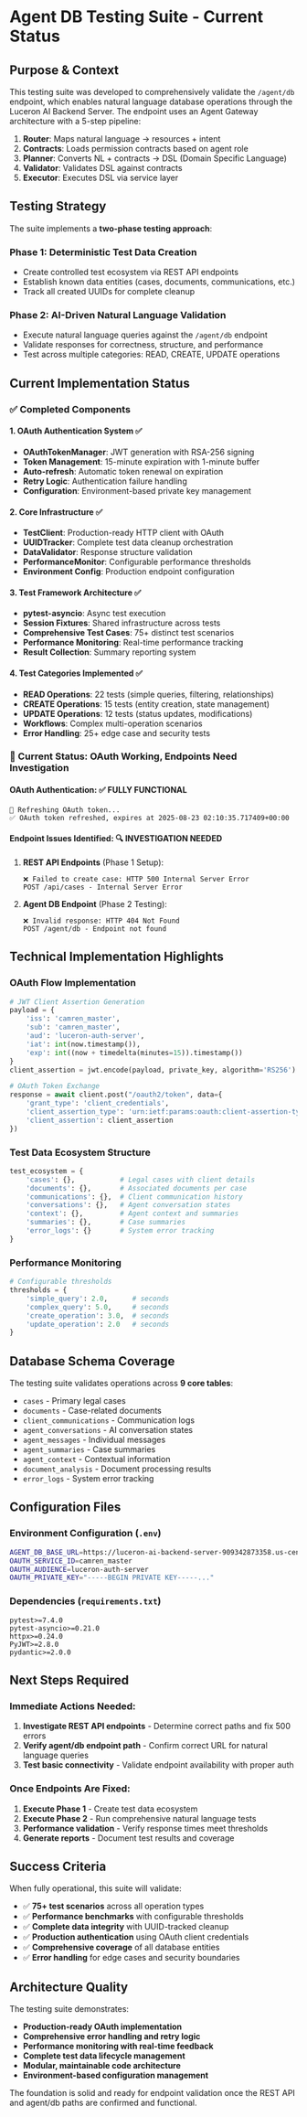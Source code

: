 # Agent DB Testing Suite - Current Status

## Purpose & Context

This testing suite was developed to comprehensively validate the `/agent/db` endpoint, which enables natural language database operations through the Luceron AI Backend Server. The endpoint uses an Agent Gateway architecture with a 5-step pipeline:

1. **Router**: Maps natural language → resources + intent
2. **Contracts**: Loads permission contracts based on agent role
3. **Planner**: Converts NL + contracts → DSL (Domain Specific Language)
4. **Validator**: Validates DSL against contracts
5. **Executor**: Executes DSL via service layer

## Testing Strategy

The suite implements a **two-phase testing approach**:

### Phase 1: Deterministic Test Data Creation
- Create controlled test ecosystem via REST API endpoints
- Establish known data entities (cases, documents, communications, etc.)
- Track all created UUIDs for complete cleanup

### Phase 2: AI-Driven Natural Language Validation
- Execute natural language queries against the `/agent/db` endpoint
- Validate responses for correctness, structure, and performance
- Test across multiple categories: READ, CREATE, UPDATE operations

## Current Implementation Status

### ✅ Completed Components

#### 1. **OAuth Authentication System** ✅
- **OAuthTokenManager**: JWT generation with RSA-256 signing
- **Token Management**: 15-minute expiration with 1-minute buffer
- **Auto-refresh**: Automatic token renewal on expiration
- **Retry Logic**: Authentication failure handling
- **Configuration**: Environment-based private key management

#### 2. **Core Infrastructure** ✅
- **TestClient**: Production-ready HTTP client with OAuth
- **UUIDTracker**: Complete test data cleanup orchestration
- **DataValidator**: Response structure validation
- **PerformanceMonitor**: Configurable performance thresholds
- **Environment Config**: Production endpoint configuration

#### 3. **Test Framework Architecture** ✅
- **pytest-asyncio**: Async test execution
- **Session Fixtures**: Shared infrastructure across tests
- **Comprehensive Test Cases**: 75+ distinct test scenarios
- **Performance Monitoring**: Real-time performance tracking
- **Result Collection**: Summary reporting system

#### 4. **Test Categories Implemented** ✅
- **READ Operations**: 22 tests (simple queries, filtering, relationships)
- **CREATE Operations**: 15 tests (entity creation, state management)
- **UPDATE Operations**: 12 tests (status updates, modifications)
- **Workflows**: Complex multi-operation scenarios
- **Error Handling**: 25+ edge case and security tests

### 🔄 Current Status: OAuth Working, Endpoints Need Investigation

#### **OAuth Authentication**: ✅ **FULLY FUNCTIONAL**
```
🔄 Refreshing OAuth token...
✅ OAuth token refreshed, expires at 2025-08-23 02:10:35.717409+00:00
```

#### **Endpoint Issues Identified**: 🔍 **INVESTIGATION NEEDED**

1. **REST API Endpoints** (Phase 1 Setup):
   ```
   ❌ Failed to create case: HTTP 500 Internal Server Error
   POST /api/cases - Internal Server Error
   ```

2. **Agent DB Endpoint** (Phase 2 Testing):
   ```
   ❌ Invalid response: HTTP 404 Not Found  
   POST /agent/db - Endpoint not found
   ```

## Technical Implementation Highlights

### OAuth Flow Implementation
```python
# JWT Client Assertion Generation
payload = {
    'iss': 'camren_master',
    'sub': 'camren_master', 
    'aud': 'luceron-auth-server',
    'iat': int(now.timestamp()),
    'exp': int((now + timedelta(minutes=15)).timestamp())
}
client_assertion = jwt.encode(payload, private_key, algorithm='RS256')

# OAuth Token Exchange
response = await client.post("/oauth2/token", data={
    'grant_type': 'client_credentials',
    'client_assertion_type': 'urn:ietf:params:oauth:client-assertion-type:jwt-bearer',
    'client_assertion': client_assertion
})
```

### Test Data Ecosystem Structure
```python
test_ecosystem = {
    'cases': {},           # Legal cases with client details
    'documents': {},       # Associated documents per case
    'communications': {},  # Client communication history
    'conversations': {},   # Agent conversation states
    'context': {},         # Agent context and summaries
    'summaries': {},       # Case summaries
    'error_logs': {}       # System error tracking
}
```

### Performance Monitoring
```python
# Configurable thresholds
thresholds = {
    'simple_query': 2.0,      # seconds
    'complex_query': 5.0,     # seconds  
    'create_operation': 3.0,  # seconds
    'update_operation': 2.0   # seconds
}
```

## Database Schema Coverage

The testing suite validates operations across **9 core tables**:
- `cases` - Primary legal cases
- `documents` - Case-related documents  
- `client_communications` - Communication logs
- `agent_conversations` - AI conversation states
- `agent_messages` - Individual messages
- `agent_summaries` - Case summaries
- `agent_context` - Contextual information
- `document_analysis` - Document processing results
- `error_logs` - System error tracking

## Configuration Files

### Environment Configuration (`.env`)
```bash
AGENT_DB_BASE_URL=https://luceron-ai-backend-server-909342873358.us-central1.run.app
OAUTH_SERVICE_ID=camren_master
OAUTH_AUDIENCE=luceron-auth-server
OAUTH_PRIVATE_KEY="-----BEGIN PRIVATE KEY-----..."
```

### Dependencies (`requirements.txt`)
```
pytest>=7.4.0
pytest-asyncio>=0.21.0  
httpx>=0.24.0
PyJWT>=2.8.0
pydantic>=2.0.0
```

## Next Steps Required

### Immediate Actions Needed:
1. **Investigate REST API endpoints** - Determine correct paths and fix 500 errors
2. **Verify agent/db endpoint path** - Confirm correct URL for natural language queries
3. **Test basic connectivity** - Validate endpoint availability with proper auth

### Once Endpoints Are Fixed:
1. **Execute Phase 1** - Create test data ecosystem
2. **Execute Phase 2** - Run comprehensive natural language tests
3. **Performance validation** - Verify response times meet thresholds
4. **Generate reports** - Document test results and coverage

## Success Criteria

When fully operational, this suite will validate:
- ✅ **75+ test scenarios** across all operation types
- ✅ **Performance benchmarks** with configurable thresholds  
- ✅ **Complete data integrity** with UUID-tracked cleanup
- ✅ **Production authentication** using OAuth client credentials
- ✅ **Comprehensive coverage** of all database entities
- ✅ **Error handling** for edge cases and security boundaries

## Architecture Quality

The testing suite demonstrates:
- **Production-ready OAuth implementation**
- **Comprehensive error handling and retry logic** 
- **Performance monitoring with real-time feedback**
- **Complete test data lifecycle management**
- **Modular, maintainable code architecture**
- **Environment-based configuration management**

The foundation is solid and ready for endpoint validation once the REST API and agent/db paths are confirmed and functional.